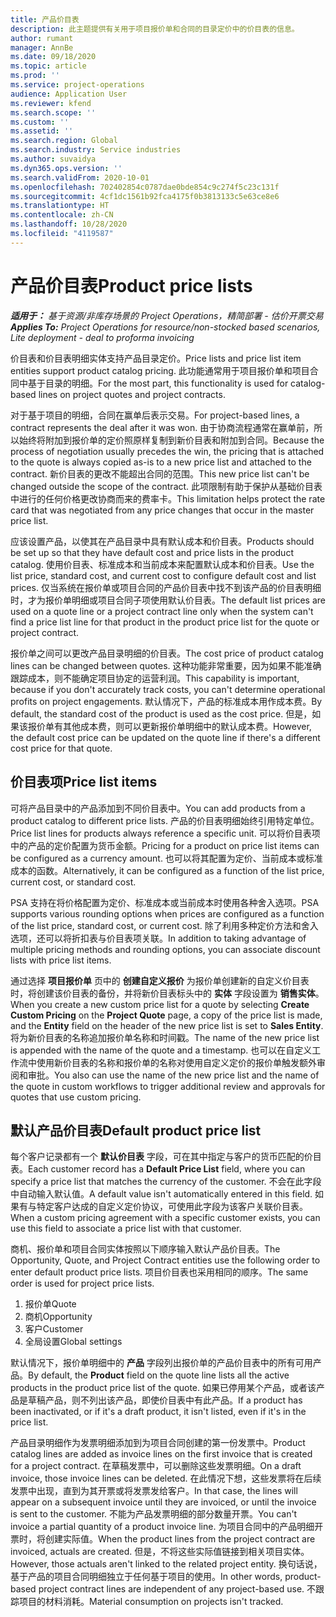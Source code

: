 ```yaml
---
title: 产品价目表
description: 此主题提供有关用于项目报价单和合同的目录定价中的价目表的信息。
author: rumant
manager: AnnBe
ms.date: 09/18/2020
ms.topic: article
ms.prod: ''
ms.service: project-operations
audience: Application User
ms.reviewer: kfend
ms.search.scope: ''
ms.custom: ''
ms.assetid: ''
ms.search.region: Global
ms.search.industry: Service industries
ms.author: suvaidya
ms.dyn365.ops.version: ''
ms.search.validFrom: 2020-10-01
ms.openlocfilehash: 702402854c0787dae0bde854c9c274f5c23c131f
ms.sourcegitcommit: 4cf1dc1561b92fca4175f0b3813133c5e63ce8e6
ms.translationtype: HT
ms.contentlocale: zh-CN
ms.lasthandoff: 10/28/2020
ms.locfileid: "4119587"
---
```

# <a name="product-price-lists"></a><span data-ttu-id="99e77-103">产品价目表</span><span class="sxs-lookup"><span data-stu-id="99e77-103">Product price lists</span></span>

<span data-ttu-id="99e77-104">_**适用于：** 基于资源/非库存场景的 Project Operations，精简部署 - 估价开票交易_</span><span class="sxs-lookup"><span data-stu-id="99e77-104">_**Applies To:** Project Operations for resource/non-stocked based scenarios, Lite deployment - deal to proforma invoicing_</span></span>

<span data-ttu-id="99e77-105">价目表和价目表明细实体支持产品目录定价。</span><span class="sxs-lookup"><span data-stu-id="99e77-105">Price lists and price list item entities support product catalog pricing.</span></span> <span data-ttu-id="99e77-106">此功能通常用于项目报价单和项目合同中基于目录的明细。</span><span class="sxs-lookup"><span data-stu-id="99e77-106">For the most part, this functionality is used for catalog-based lines on project quotes and project contracts.</span></span>

<span data-ttu-id="99e77-107">对于基于项目的明细，合同在赢单后表示交易。</span><span class="sxs-lookup"><span data-stu-id="99e77-107">For project-based lines, a contract represents the deal after it was won.</span></span> <span data-ttu-id="99e77-108">由于协商流程通常在赢单前，所以始终将附加到报价单的定价照原样复制到新价目表和附加到合同。</span><span class="sxs-lookup"><span data-stu-id="99e77-108">Because the process of negotiation usually precedes the win, the pricing that is attached to the quote is always copied as-is to a new price list and attached to the contract.</span></span> <span data-ttu-id="99e77-109">新价目表的更改不能超出合同的范围。</span><span class="sxs-lookup"><span data-stu-id="99e77-109">This new price list can't be changed outside the scope of the contract.</span></span> <span data-ttu-id="99e77-110">此项限制有助于保护从基础价目表中进行的任何价格更改协商而来的费率卡。</span><span class="sxs-lookup"><span data-stu-id="99e77-110">This limitation helps protect the rate card that was negotiated from any price changes that occur in the master price list.</span></span>

<span data-ttu-id="99e77-111">应该设置产品，以使其在产品目录中具有默认成本和价目表。</span><span class="sxs-lookup"><span data-stu-id="99e77-111">Products should be set up so that they have default cost and price lists in the product catalog.</span></span> <span data-ttu-id="99e77-112">使用价目表、标准成本和当前成本来配置默认成本和价目表。</span><span class="sxs-lookup"><span data-stu-id="99e77-112">Use the list price, standard cost, and current cost to configure default cost and list prices.</span></span> <span data-ttu-id="99e77-113">仅当系统在报价单或项目合同的产品价目表中找不到该产品的价目表明细时，才为报价单明细或项目合同子项使用默认价目表。</span><span class="sxs-lookup"><span data-stu-id="99e77-113">The default list prices are used on a quote line or a project contract line only when the system can't find a price list line for that product in the product price list for the quote or project contract.</span></span>

<span data-ttu-id="99e77-114">报价单之间可以更改产品目录明细的价目表。</span><span class="sxs-lookup"><span data-stu-id="99e77-114">The cost price of product catalog lines can be changed between quotes.</span></span> <span data-ttu-id="99e77-115">这种功能非常重要，因为如果不能准确跟踪成本，则不能确定项目协定的运营利润。</span><span class="sxs-lookup"><span data-stu-id="99e77-115">This capability is important, because if you don't accurately track costs, you can't determine operational profits on project engagements.</span></span> <span data-ttu-id="99e77-116">默认情况下，产品的标准成本用作成本费。</span><span class="sxs-lookup"><span data-stu-id="99e77-116">By default, the standard cost of the product is used as the cost price.</span></span> <span data-ttu-id="99e77-117">但是，如果该报价单有其他成本费，则可以更新报价单明细中的默认成本费。</span><span class="sxs-lookup"><span data-stu-id="99e77-117">However, the default cost price can be updated on the quote line if there's a different cost price for that quote.</span></span>

## <a name="price-list-items"></a><span data-ttu-id="99e77-118">价目表项</span><span class="sxs-lookup"><span data-stu-id="99e77-118">Price list items</span></span>

<span data-ttu-id="99e77-119">可将产品目录中的产品添加到不同价目表中。</span><span class="sxs-lookup"><span data-stu-id="99e77-119">You can add products from a product catalog to different price lists.</span></span> <span data-ttu-id="99e77-120">产品的价目表明细始终引用特定单位。</span><span class="sxs-lookup"><span data-stu-id="99e77-120">Price list lines for products always reference a specific unit.</span></span> <span data-ttu-id="99e77-121">可以将价目表项中的产品的定价配置为货币金额。</span><span class="sxs-lookup"><span data-stu-id="99e77-121">Pricing for a product on price list items can be configured as a currency amount.</span></span> <span data-ttu-id="99e77-122">也可以将其配置为定价、当前成本或标准成本的函数。</span><span class="sxs-lookup"><span data-stu-id="99e77-122">Alternatively, it can be configured as a function of the list price, current cost, or standard cost.</span></span>

<span data-ttu-id="99e77-123">PSA 支持在将价格配置为定价、标准成本或当前成本时使用各种舍入选项。</span><span class="sxs-lookup"><span data-stu-id="99e77-123">PSA supports various rounding options when prices are configured as a function of the list price, standard cost, or current cost.</span></span> <span data-ttu-id="99e77-124">除了利用多种定价方法和舍入选项，还可以将折扣表与价目表项关联。</span><span class="sxs-lookup"><span data-stu-id="99e77-124">In addition to taking advantage of multiple pricing methods and rounding options, you can associate discount lists with price list items.</span></span> 

<span data-ttu-id="99e77-125">通过选择 **项目报价单** 页中的 **创建自定义报价** 为报价单创建新的自定义价目表时，将创建该价目表的备份，并将新价目表标头中的 **实体** 字段设置为 **销售实体**。</span><span class="sxs-lookup"><span data-stu-id="99e77-125">When you create a new custom price list for a quote by selecting **Create Custom Pricing** on the **Project Quote** page, a copy of the price list is made, and the **Entity** field on the header of the new price list is set to **Sales Entity**.</span></span> <span data-ttu-id="99e77-126">将为新价目表的名称追加报价单名称和时间戳。</span><span class="sxs-lookup"><span data-stu-id="99e77-126">The name of the new price list is appended with the name of the quote and a timestamp.</span></span> <span data-ttu-id="99e77-127">也可以在自定义工作流中使用新价目表的名称和报价单的名称对使用自定义定价的报价单触发额外审阅和审批。</span><span class="sxs-lookup"><span data-stu-id="99e77-127">You also can use the name of the new price list and the name of the quote in custom workflows to trigger additional review and approvals for quotes that use custom pricing.</span></span>

 
## <a name="default-product-price-list"></a><span data-ttu-id="99e77-128">默认产品价目表</span><span class="sxs-lookup"><span data-stu-id="99e77-128">Default product price list</span></span>
<span data-ttu-id="99e77-129">每个客户记录都有一个 **默认价目表** 字段，可在其中指定与客户的货币匹配的价目表。</span><span class="sxs-lookup"><span data-stu-id="99e77-129">Each customer record has a **Default Price List** field, where you can specify a price list that matches the currency of the customer.</span></span> <span data-ttu-id="99e77-130">不会在此字段中自动输入默认值。</span><span class="sxs-lookup"><span data-stu-id="99e77-130">A default value isn't automatically entered in this field.</span></span> <span data-ttu-id="99e77-131">如果有与特定客户达成的自定义定价协议，可使用此字段为该客户关联价目表。</span><span class="sxs-lookup"><span data-stu-id="99e77-131">When a custom pricing agreement with a specific customer exists, you can use this field to associate a price list with that customer.</span></span>

<span data-ttu-id="99e77-132">商机、报价单和项目合同实体按照以下顺序输入默认产品价目表。</span><span class="sxs-lookup"><span data-stu-id="99e77-132">The Opportunity, Quote, and Project Contract entities use the following order to enter default product price lists.</span></span> <span data-ttu-id="99e77-133">项目价目表也采用相同的顺序。</span><span class="sxs-lookup"><span data-stu-id="99e77-133">The same order is used for project price lists.</span></span>

1.  <span data-ttu-id="99e77-134">报价单</span><span class="sxs-lookup"><span data-stu-id="99e77-134">Quote</span></span>
2.  <span data-ttu-id="99e77-135">商机​​</span><span class="sxs-lookup"><span data-stu-id="99e77-135">Opportunity</span></span>
3.  <span data-ttu-id="99e77-136">客户</span><span class="sxs-lookup"><span data-stu-id="99e77-136">Customer</span></span>
4.  <span data-ttu-id="99e77-137">全局设置</span><span class="sxs-lookup"><span data-stu-id="99e77-137">Global settings</span></span> 

<span data-ttu-id="99e77-138">默认情况下，报价单明细中的 **产品** 字段列出报价单的产品价目表中的所有可用产品。</span><span class="sxs-lookup"><span data-stu-id="99e77-138">By default, the **Product** field on the quote line lists all the active products in the product price list of the quote.</span></span> <span data-ttu-id="99e77-139">如果已停用某个产品，或者该产品是草稿产品，则不列出该产品，即使价目表中有此产品。</span><span class="sxs-lookup"><span data-stu-id="99e77-139">If a product has been inactivated, or if it's a draft product, it isn't listed, even if it's in the price list.</span></span> 

<span data-ttu-id="99e77-140">产品目录明细作为发票明细添加到为项目合同创建的第一份发票中。</span><span class="sxs-lookup"><span data-stu-id="99e77-140">Product catalog lines are added as invoice lines on the first invoice that is created for a project contract.</span></span> <span data-ttu-id="99e77-141">在草稿发票中，可以删除这些发票明细。</span><span class="sxs-lookup"><span data-stu-id="99e77-141">On a draft invoice, those invoice lines can be deleted.</span></span> <span data-ttu-id="99e77-142">在此情况下想，这些发票将在后续发票中出现，直到为其开票或将发票发给客户。</span><span class="sxs-lookup"><span data-stu-id="99e77-142">In that case, the lines will appear on a subsequent invoice until they are invoiced, or until the invoice is sent to the customer.</span></span> <span data-ttu-id="99e77-143">不能为产品发票明细的部分数量开票。</span><span class="sxs-lookup"><span data-stu-id="99e77-143">You can't invoice a partial quantity of a product invoice line.</span></span> <span data-ttu-id="99e77-144">为项目合同中的产品明细开票时，将创建实际值。</span><span class="sxs-lookup"><span data-stu-id="99e77-144">When the product lines from the project contract are invoiced, actuals are created.</span></span> <span data-ttu-id="99e77-145">但是，不将这些实际值链接到相关项目实体。</span><span class="sxs-lookup"><span data-stu-id="99e77-145">However, those actuals aren't linked to the related project entity.</span></span> <span data-ttu-id="99e77-146">换句话说，基于产品的项目合同明细独立于任何基于项目的使用。</span><span class="sxs-lookup"><span data-stu-id="99e77-146">In other words, product-based project contract lines are independent of any project-based use.</span></span> <span data-ttu-id="99e77-147">不跟踪项目的材料消耗。</span><span class="sxs-lookup"><span data-stu-id="99e77-147">Material consumption on projects isn't tracked.</span></span>
